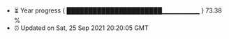 - ⏳ Year progress { ██████████████████████▁▁▁▁▁▁▁▁ } 73.38 %
- ⏰ Updated on Sat, 25 Sep 2021 20:20:05 GMT

